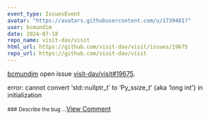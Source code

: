 ```yaml
---
event_type: IssuesEvent
avatar: "https://avatars.githubusercontent.com/u/1739481?"
user: bcmundim
date: 2024-07-18
repo_name: visit-dav/visit
html_url: https://github.com/visit-dav/visit/issues/19675
repo_url: https://github.com/visit-dav/visit
---
```


<a href='https://github.com/bcmundim' target='_blank'>bcmundim</a> open issue <a href='https://github.com/visit-dav/visit/issues/19675' target='_blank'>visit-dav/visit#19675</a>.

<p>error: cannot convert ‘std::nullptr_t’ to ‘Py_ssize_t’ {aka ‘long int’} in initialization</p><small>### Describe the bug...</small><a href='https://github.com/visit-dav/visit/issues/19675' target='_blank'>View Comment</a>